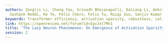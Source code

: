```yaml
---
authors: Zonglin Li, Chong You, Srinadh Bhojanapalli, Daliang Li, Ankit Singh Rawat,
  Sashank Reddi, Ke Ye, Felix Chern, Felix Yu, Ruiqi Guo, Sanjiv Kumar
keywords: Transformer efficiency, activation sparsity, robustness, calibration
link: https://openreview.net/forum?id=IgvJxt7Mn1
title: 'The Lazy Neuron Phenomenon: On Emergence of Activation Sparsity in Transformers'
session: 2
---
```


